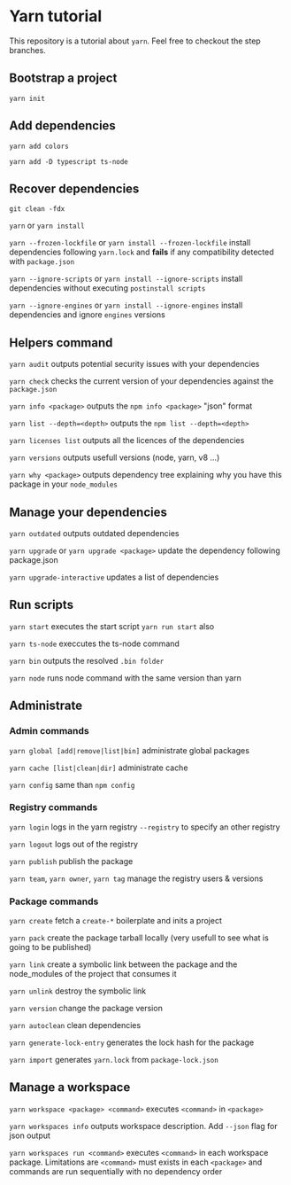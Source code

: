 # Yarn tutorial

This repository is a tutorial about `yarn`. Feel free to checkout the step branches.

## Bootstrap a project

`yarn init`

## Add dependencies

`yarn add colors`

`yarn add -D typescript ts-node`

## Recover dependencies

`git clean -fdx`

`yarn` or `yarn install`

`yarn --frozen-lockfile` or `yarn install --frozen-lockfile` install dependencies following `yarn.lock` and **fails** if any compatibility detected with `package.json`

`yarn --ignore-scripts` or `yarn install --ignore-scripts` install dependencies without executing `postinstall scripts`

`yarn --ignore-engines` or `yarn install --ignore-engines` install dependencies and ignore `engines` versions

## Helpers command

`yarn audit` outputs potential security issues with your dependencies

`yarn check` checks the current version of your dependencies against the `package.json`

`yarn info <package>` outputs the `npm info <package>` "json" format

`yarn list --depth=<depth>` outputs the `npm list --depth=<depth>`

`yarn licenses list` outputs all the licences of the dependencies

`yarn versions` outputs usefull versions (node, yarn, v8 ...)

`yarn why <package>` outputs dependency tree explaining why you have this package in your `node_modules`

## Manage your dependencies

`yarn outdated` outputs outdated dependencies

`yarn upgrade` or `yarn upgrade <package>` update the dependency following package.json

`yarn upgrade-interactive` updates a list of dependencies

## Run scripts

`yarn start` executes the start script `yarn run start` also

`yarn ts-node` execcutes the ts-node command

`yarn bin` outputs the resolved `.bin folder`

`yarn node` runs node command with the same version than yarn

## Administrate

### Admin commands

`yarn global [add|remove|list|bin]` administrate global packages

`yarn cache [list|clean|dir]` administrate cache

`yarn config` same than `npm config`

### Registry commands

`yarn login` logs in the yarn registry `--registry` to specify an other registry

`yarn logout` logs out of the registry

`yarn publish` publish the package

`yarn team`, `yarn owner`, `yarn tag` manage the registry users & versions

### Package commands

`yarn create` fetch a `create-*` boilerplate and inits a project

`yarn pack` create the package tarball locally (very usefull to see what is going to be published)

`yarn link` create a symbolic link between the package and the node_modules of the project that consumes it

`yarn unlink` destroy the symbolic link

`yarn version` change the package version

`yarn autoclean` clean dependencies

`yarn generate-lock-entry` generates the lock hash for the package

`yarn import` generates `yarn.lock` from `package-lock.json`

## Manage a workspace

`yarn workspace <package> <command>` executes `<command>` in `<package>`

`yarn workspaces info` outputs workspace description. Add `--json` flag for json output

`yarn workspaces run <command>` executes `<command>` in each workspace package. Limitations are `<command>` must exists in each `<package>` and commands are run sequentially with no dependency order